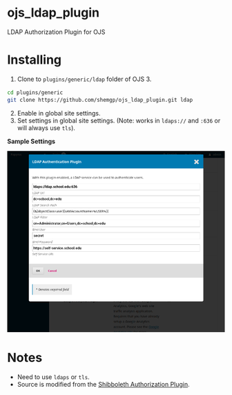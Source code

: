 # ojs_ldap_plugin
LDAP Authorization Plugin for OJS

# Installing
1. Clone to `plugins/generic/ldap` folder of OJS 3.

  ```bash
  cd plugins/generic
  git clone https://github.com/shemgp/ojs_ldap_plugin.git ldap
  ```
2. Enable in global site settings.
3. Set settings in global site settings.  (Note: works in `ldaps://` and `:636` or will always use `tls`).

**Sample Settings**

![Sample Settings](sample_settings.png)


# Notes
* Need to use `ldaps` or `tls`.
* Source is modified from the [Shibboleth Authorization Plugin](https://github.com/pkp/shibboleth).
